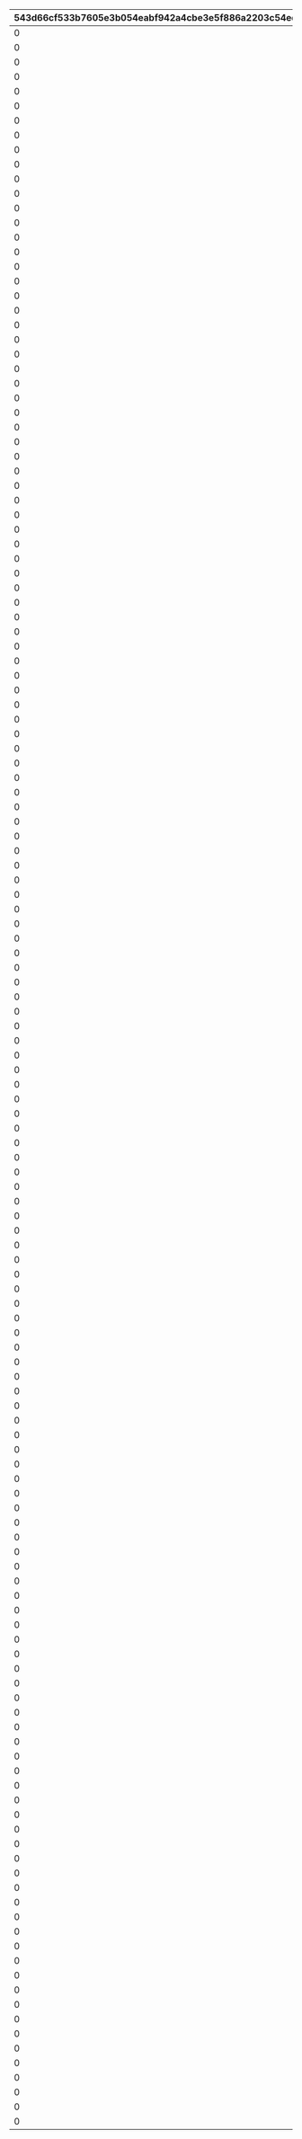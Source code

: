 |543d66cf533b7605e3b054eabf942a4cbe3e5f886a2203c54ede82dd600287c3|6385cd01efce69cfdbaccef2dfab575f67eae0f8daa70f728d40d716657a79f2|cb127248870b9bbce802b63153e1742f21f7be82bec4a16a313054c4ac4b1b11|aaec6e5611a89deb689f9d59d28286f5279a87626dfd048cfb1ee081d55fa663|ffa502194a1ab41c57b1f3f161031aadbd02b4bde2c80ad058510a39974c83b9|70171cdf1fc7923512075666e0ada118a79852546a9bc335b21de65ca2f49f70|f4daf3bd56f007843ca9017c451edba22e59f56100a59c79fc0f05aa462019f2|e52d06b3cc68eb7f553ef431c6cdf86ffe34589cc2bdc6d9a219ab9875621690|f6419f30bc4c3a4aece9d8997f8d5ab432fdb5bf585095ac45696e8571cba8cc|75c4f793a8ba473872a6a2ea916a27c0b25c5eaa8a7d3947bf75ad39743c81bc|1f0d107f1f7adf08a261fcf46b3b9ef6df5e292c9aa8419358c9dc5d2114dfbb|08565a813791ea814da5fbb624183812cf7b19d48f211a3db88b1d017ba1e933|0541620ae7e8b845892cbb51f52959ee317316f29e17aa10ffdfb349f179fa45|4c67257c6d435e0350c0e21d6fcc7f49312ef3a53bdae1b1093b6e78e7506a08|6f7eea3873ceb9decc5d7fc5ddf4ff0863486ce9ed1bb891ad25127b8861f371|
| --- | --- | --- | --- | --- | --- | --- | --- | --- | --- | --- | --- | --- | --- | --- |
|0|1|0|1.3|bgm_MC170|-30|0|-30|92407110|100198|94002|bgm_MC170|0|0|100198|
|0|1|0|1.3|bgm_MC170|-30|0|-30|92407120|100198|94002|bgm_MC170|0|0|100198|
|0|1|0|1.3|bgm_MC170|-30|0|-30|92407130|100198|94002|bgm_MC170|0|0|100198|
|0|1|0|1.3|bgm_MC170|-30|0|-30|92407140|100198|94002|bgm_MC170|0|0|100198|
|0|2|0|1.45|bgm_MC170|20|0|-30|92407210|100198|94002|bgm_MC170|0|0|100198|
|0|2|0|1.45|bgm_MC170|20|0|-30|92407220|100198|94002|bgm_MC170|0|0|100198|
|0|2|0|1.45|bgm_MC170|20|0|-30|92407230|100198|94002|bgm_MC170|0|0|100198|
|0|2|0|1.45|bgm_MC170|20|0|-30|92407240|100198|94002|bgm_MC170|0|0|100198|
|0|3|0|1.4|bgm_MC170|-30|0|-30|92407310|100198|94002|bgm_MC170|0|0|100198|
|0|3|0|1.4|bgm_MC170|-30|0|-30|92407320|100198|94002|bgm_MC170|0|0|100198|
|0|3|0|1.4|bgm_MC170|-30|0|-30|92407330|100198|94002|bgm_MC170|0|0|100198|
|0|3|0|1.4|bgm_MC170|-30|0|-30|92407340|100198|94002|bgm_MC170|0|0|100198|
|0|1|0|0.9|bgm_MC170|-30|0|-30|92408110|101822|94002|bgm_MC170|0|0|101822|
|0|1|0|0.9|bgm_MC170|-30|0|-30|92408120|101822|94002|bgm_MC170|0|0|101822|
|0|1|0|0.9|bgm_MC170|-30|0|-30|92408130|101822|94002|bgm_MC170|0|0|101822|
|0|1|0|0.9|bgm_MC170|-30|0|-30|92408140|101822|94002|bgm_MC170|0|0|101822|
|0|2|0|1|bgm_MC170|20|0|-30|92408210|101822|94002|bgm_MC170|0|0|101822|
|0|2|0|1|bgm_MC170|20|0|-30|92408220|101822|94002|bgm_MC170|0|0|101822|
|0|2|0|1|bgm_MC170|20|0|-30|92408230|101822|94002|bgm_MC170|0|0|101822|
|0|2|0|1|bgm_MC170|20|0|-30|92408240|101822|94002|bgm_MC170|0|0|101822|
|0|3|0|0.9|bgm_MC170|0|0|-30|92408310|101822|94002|bgm_MC170|0|0|101822|
|0|3|0|0.9|bgm_MC170|0|0|-30|92408320|101822|94002|bgm_MC170|0|0|101822|
|0|3|0|0.9|bgm_MC170|0|0|-30|92408330|101822|94002|bgm_MC170|0|0|101822|
|0|3|0|0.9|bgm_MC170|0|0|-30|92408340|101822|94002|bgm_MC170|0|0|101822|
|0|1|-50|1.25|bgm_MC170|-30|0|-30|92409110|101191|94002|bgm_MC170|0|0|101191|
|0|1|-50|1.25|bgm_MC170|-30|0|-30|92409120|101191|94002|bgm_MC170|0|0|101191|
|0|1|-50|1.25|bgm_MC170|-30|0|-30|92409130|101191|94002|bgm_MC170|0|0|101191|
|0|1|-50|1.25|bgm_MC170|-30|0|-30|92409140|101191|94002|bgm_MC170|0|0|101191|
|0|2|0|1|bgm_MC170|20|0|-30|92409210|101191|94002|bgm_MC170|0|0|101191|
|0|2|0|1|bgm_MC170|20|0|-30|92409220|101191|94002|bgm_MC170|0|0|101191|
|0|2|0|1|bgm_MC170|20|0|-30|92409230|101191|94002|bgm_MC170|0|0|101191|
|0|2|0|1|bgm_MC170|20|0|-30|92409240|101191|94002|bgm_MC170|0|0|101191|
|0|3|-50|1.25|bgm_MC170|-30|0|-30|92409310|101191|94002|bgm_MC170|0|0|101191|
|0|3|-50|1.25|bgm_MC170|-30|0|-30|92409320|101191|94002|bgm_MC170|0|0|101191|
|0|3|-50|1.25|bgm_MC170|-30|0|-30|92409330|101191|94002|bgm_MC170|0|0|101191|
|0|3|-50|1.25|bgm_MC170|-30|0|-30|92409340|101191|94002|bgm_MC170|0|0|101191|
|0|1|0|1.3|bgm_MC170|-30|0|-30|92410110|103013|94002|bgm_MC170|0|0|103013|
|0|1|0|1.3|bgm_MC170|-30|0|-30|92410120|103013|94002|bgm_MC170|0|0|103013|
|0|1|0|1.3|bgm_MC170|-30|0|-30|92410130|103013|94002|bgm_MC170|0|0|103013|
|0|1|0|1.3|bgm_MC170|-30|0|-30|92410140|103013|94002|bgm_MC170|0|0|103013|
|0|2|0|1.45|bgm_MC170|20|0|-30|92410210|103013|94002|bgm_MC170|0|0|103013|
|0|2|0|1.45|bgm_MC170|20|0|-30|92410220|103013|94002|bgm_MC170|0|0|103013|
|0|2|0|1.45|bgm_MC170|20|0|-30|92410230|103013|94002|bgm_MC170|0|0|103013|
|0|2|0|1.45|bgm_MC170|20|0|-30|92410240|103013|94002|bgm_MC170|0|0|103013|
|0|3|0|1.4|bgm_MC170|-30|0|-30|92410310|103013|94002|bgm_MC170|0|0|103013|
|0|3|0|1.4|bgm_MC170|-30|0|-30|92410320|103013|94002|bgm_MC170|0|0|103013|
|0|3|0|1.4|bgm_MC170|-30|0|-30|92410330|103013|94002|bgm_MC170|0|0|103013|
|0|3|0|1.4|bgm_MC170|-30|0|-30|92410340|103013|94002|bgm_MC170|0|0|103013|
|0|1|40|1|bgm_MC170|-30|0|-30|92411110|100198|94002|bgm_MC170|0|0|100198|
|0|1|40|1|bgm_MC170|-30|0|-30|92411120|100198|94002|bgm_MC170|0|0|100198|
|0|1|40|1|bgm_MC170|-30|0|-30|92411130|100198|94002|bgm_MC170|0|0|100198|
|0|1|40|1|bgm_MC170|-30|0|-30|92411140|100198|94002|bgm_MC170|0|0|100198|
|0|2|140|1.45|bgm_MC170|-90|0|-30|92411210|100198|94002|bgm_MC170|0|0|100198|
|0|2|140|1.45|bgm_MC170|-90|0|-30|92411220|100198|94002|bgm_MC170|0|0|100198|
|0|2|140|1.45|bgm_MC170|-90|0|-30|92411230|100198|94002|bgm_MC170|0|0|100198|
|0|2|140|1.45|bgm_MC170|-90|0|-30|92411240|100198|94002|bgm_MC170|0|0|100198|
|0|3|40|1.1|bgm_MC170|-30|0|-30|92411310|100198|94002|bgm_MC170|0|0|100198|
|0|3|40|1.1|bgm_MC170|-30|0|-30|92411320|100198|94002|bgm_MC170|0|0|100198|
|0|3|40|1.1|bgm_MC170|-30|0|-30|92411330|100198|94002|bgm_MC170|0|0|100198|
|0|3|40|1.1|bgm_MC170|-30|0|-30|92411340|100198|94002|bgm_MC170|0|0|100198|
|0|1|210|1|bgm_MC170|-210|0|-30|92412110|101621|94002|bgm_MC170|0|0|101621|
|0|1|210|1|bgm_MC170|-210|0|-30|92412120|101621|94002|bgm_MC170|0|0|101621|
|0|1|210|1|bgm_MC170|-210|0|-30|92412130|101621|94002|bgm_MC170|0|0|101621|
|0|1|210|1|bgm_MC170|-210|0|-30|92412140|101621|94002|bgm_MC170|0|0|101621|
|0|2|140|1.45|bgm_MC170|-90|0|-30|92412210|101621|94002|bgm_MC170|0|0|101621|
|0|2|140|1.45|bgm_MC170|-90|0|-30|92412220|101621|94002|bgm_MC170|0|0|101621|
|0|2|140|1.45|bgm_MC170|-90|0|-30|92412230|101621|94002|bgm_MC170|0|0|101621|
|0|2|140|1.45|bgm_MC170|-90|0|-30|92412240|101621|94002|bgm_MC170|0|0|101621|
|0|3|180|1.1|bgm_MC170|-30|0|-30|92412310|101621|94002|bgm_MC170|0|0|101621|
|0|3|180|1.1|bgm_MC170|-30|0|-30|92412320|101621|94002|bgm_MC170|0|0|101621|
|0|3|180|1.1|bgm_MC170|-30|0|-30|92412330|101621|94002|bgm_MC170|0|0|101621|
|0|3|180|1.1|bgm_MC170|-30|0|-30|92412340|101621|94002|bgm_MC170|0|0|101621|
|0|1|60|1.4|bgm_MC170|-60|0|-30|92414110|101822|94002|bgm_MC170|0|0|101822|
|0|1|60|1.4|bgm_MC170|-60|0|-30|92414120|101822|94002|bgm_MC170|0|0|101822|
|0|1|60|1.4|bgm_MC170|-60|0|-30|92414130|101822|94002|bgm_MC170|0|0|101822|
|0|1|60|1.4|bgm_MC170|-60|0|-30|92414140|101822|94002|bgm_MC170|0|0|101822|
|0|2|150|1|bgm_MC170|-330|0|-30|92414210|101822|94002|bgm_MC170|0|0|101822|
|0|2|150|1|bgm_MC170|-330|0|-30|92414220|101822|94002|bgm_MC170|0|0|101822|
|0|2|150|1|bgm_MC170|-330|0|-30|92414230|101822|94002|bgm_MC170|0|0|101822|
|0|2|150|1|bgm_MC170|-330|0|-30|92414240|101822|94002|bgm_MC170|0|0|101822|
|0|3|100|1.2|bgm_MC170|0|0|-30|92414310|101822|94002|bgm_MC170|0|0|101822|
|0|3|100|1.2|bgm_MC170|0|0|-30|92414320|101822|94002|bgm_MC170|0|0|101822|
|0|3|100|1.2|bgm_MC170|0|0|-30|92414330|101822|94002|bgm_MC170|0|0|101822|
|0|3|100|1.2|bgm_MC170|0|0|-30|92414340|101822|94002|bgm_MC170|0|0|101822|
|0|1|30|2.4|bgm_MC170|0|0|-30|92415110|101623|94002|bgm_MC170|0|0|101623|
|0|1|30|2.4|bgm_MC170|0|0|-30|92415120|101623|94002|bgm_MC170|0|0|101623|
|0|1|30|2.4|bgm_MC170|0|0|-30|92415130|101623|94002|bgm_MC170|0|0|101623|
|0|1|30|2.4|bgm_MC170|0|0|-30|92415140|101623|94002|bgm_MC170|0|0|101623|
|0|2|150|1.1|bgm_MC170|-270|0|-30|92415210|101623|94002|bgm_MC170|0|0|101623|
|0|2|150|1.1|bgm_MC170|-270|0|-30|92415220|101623|94002|bgm_MC170|0|0|101623|
|0|2|150|1.1|bgm_MC170|-270|0|-30|92415230|101623|94002|bgm_MC170|0|0|101623|
|0|2|150|1.1|bgm_MC170|-270|0|-30|92415240|101623|94002|bgm_MC170|0|0|101623|
|0|3|250|1.2|bgm_MC170|-400|0|-30|92415310|101623|94002|bgm_MC170|0|0|101623|
|0|3|250|1.2|bgm_MC170|-400|0|-30|92415320|101623|94002|bgm_MC170|0|0|101623|
|0|3|250|1.2|bgm_MC170|-400|0|-30|92415330|101623|94002|bgm_MC170|0|0|101623|
|0|3|250|1.2|bgm_MC170|-400|0|-30|92415340|101623|94002|bgm_MC170|0|0|101623|
|0|1|150|1.3|bgm_MC170|-120|0|-30|92416110|103013|94002|bgm_MC170|0|0|103013|
|0|1|150|1.3|bgm_MC170|-120|0|-30|92416120|103013|94002|bgm_MC170|0|0|103013|
|0|1|150|1.3|bgm_MC170|-120|0|-30|92416130|103013|94002|bgm_MC170|0|0|103013|
|0|1|150|1.3|bgm_MC170|-120|0|-30|92416140|103013|94002|bgm_MC170|0|0|103013|
|0|2|140|1.5|bgm_MC170|-90|0|-30|92416210|103013|94002|bgm_MC170|0|0|103013|
|0|2|140|1.5|bgm_MC170|-90|0|-30|92416220|103013|94002|bgm_MC170|0|0|103013|
|0|2|140|1.5|bgm_MC170|-90|0|-30|92416230|103013|94002|bgm_MC170|0|0|103013|
|0|2|140|1.5|bgm_MC170|-90|0|-30|92416240|103013|94002|bgm_MC170|0|0|103013|
|0|3|140|1.25|bgm_MC170|-450|0|-30|92416310|103013|94002|bgm_MC170|0|0|103013|
|0|3|140|1.25|bgm_MC170|-450|0|-30|92416320|103013|94002|bgm_MC170|0|0|103013|
|0|3|140|1.25|bgm_MC170|-450|0|-30|92416330|103013|94002|bgm_MC170|0|0|103013|
|0|3|140|1.25|bgm_MC170|-450|0|-30|92416340|103013|94002|bgm_MC170|0|0|103013|
|0|1|0|0.95|bgm_MC170|-30|0|-30|92417110|101191|94002|bgm_MC170|0|0|101191|
|0|1|0|0.95|bgm_MC170|-30|0|-30|92417120|101191|94002|bgm_MC170|0|0|101191|
|0|1|0|0.95|bgm_MC170|-30|0|-30|92417130|101191|94002|bgm_MC170|0|0|101191|
|0|1|0|0.95|bgm_MC170|-30|0|-30|92417140|101191|94002|bgm_MC170|0|0|101191|
|0|2|140|1.6|bgm_MC170|-60|0|-30|92417210|101191|94002|bgm_MC170|0|0|101191|
|0|2|140|1.6|bgm_MC170|-60|0|-30|92417220|101191|94002|bgm_MC170|0|0|101191|
|0|2|140|1.6|bgm_MC170|-60|0|-30|92417230|101191|94002|bgm_MC170|0|0|101191|
|0|2|140|1.6|bgm_MC170|-60|0|-30|92417240|101191|94002|bgm_MC170|0|0|101191|
|0|3|80|1.35|bgm_MC170|-60|0|-30|92417310|101191|94002|bgm_MC170|0|0|101191|
|0|3|80|1.35|bgm_MC170|-60|0|-30|92417320|101191|94002|bgm_MC170|0|0|101191|
|0|3|80|1.35|bgm_MC170|-60|0|-30|92417330|101191|94002|bgm_MC170|0|0|101191|
|0|3|80|1.35|bgm_MC170|-60|0|-30|92417340|101191|94002|bgm_MC170|0|0|101191|
|0|1|140|1.15|bgm_MC170|0|0|-30|92418110|100198|94002|bgm_MC170|0|0|100198|
|0|1|140|1.15|bgm_MC170|0|0|-30|92418120|100198|94002|bgm_MC170|0|0|100198|
|0|1|140|1.15|bgm_MC170|0|0|-30|92418130|100198|94002|bgm_MC170|0|0|100198|
|0|1|140|1.15|bgm_MC170|0|0|-30|92418140|100198|94002|bgm_MC170|0|0|100198|
|0|2|140|1.6|bgm_MC170|-60|0|-30|92418210|100198|94002|bgm_MC170|0|0|100198|
|0|2|140|1.6|bgm_MC170|-60|0|-30|92418220|100198|94002|bgm_MC170|0|0|100198|
|0|2|140|1.6|bgm_MC170|-60|0|-30|92418230|100198|94002|bgm_MC170|0|0|100198|
|0|2|140|1.6|bgm_MC170|-60|0|-30|92418240|100198|94002|bgm_MC170|0|0|100198|
|0|3|50|1.2|bgm_MC170|-60|0|-30|92418310|100198|94002|bgm_MC170|0|0|100198|
|0|3|50|1.2|bgm_MC170|-60|0|-30|92418320|100198|94002|bgm_MC170|0|0|100198|
|0|3|50|1.2|bgm_MC170|-60|0|-30|92418330|100198|94002|bgm_MC170|0|0|100198|
|0|3|50|1.2|bgm_MC170|-60|0|-30|92418340|100198|94002|bgm_MC170|0|0|100198|
|0|1|90|1|bgm_MC170|-210|0|-30|92501110|101191|94002|bgm_MC170|0|0|101191|
|0|1|90|1|bgm_MC170|-210|0|-30|92501120|101191|94002|bgm_MC170|0|0|101191|
|0|1|90|1|bgm_MC170|-210|0|-30|92501130|101191|94002|bgm_MC170|0|0|101191|
|0|1|90|1|bgm_MC170|-210|0|-30|92501140|101191|94002|bgm_MC170|0|0|101191|
|0|2|210|1|bgm_MC170|-240|0|-30|92501210|101191|94002|bgm_MC170|0|0|101191|
|0|2|210|1|bgm_MC170|-240|0|-30|92501220|101191|94002|bgm_MC170|0|0|101191|
|0|2|210|1|bgm_MC170|-240|0|-30|92501230|101191|94002|bgm_MC170|0|0|101191|
|0|2|210|1|bgm_MC170|-240|0|-30|92501240|101191|94002|bgm_MC170|0|0|101191|
|0|3|250|1.1|bgm_MC170|-90|0|-30|92501310|101191|94002|bgm_MC170|0|0|101191|
|0|3|250|1.1|bgm_MC170|-90|0|-30|92501320|101191|94002|bgm_MC170|0|0|101191|
|0|3|250|1.1|bgm_MC170|-90|0|-30|92501330|101191|94002|bgm_MC170|0|0|101191|
|0|3|250|1.1|bgm_MC170|-90|0|-30|92501340|101191|94002|bgm_MC170|0|0|101191|